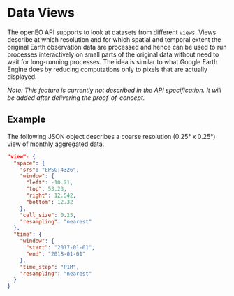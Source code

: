 # Data Views

The openEO API supports to look at datasets from different `views`. Views describe at which resolution and for which spatial and temporal extent the original Earth observation data are processed and hence can be used to run processes interactively on small parts of the original data without need to wait for long-running processes. The idea is similar to what Google Earth Engine does by reducing computations only to pixels that are actually displayed.

*Note: This feature is currently not described in the API specification. It will be added after delivering the proof-of-concept.*

## Example
The following JSON object describes a coarse resolution (0.25° x 0.25°) view of monthly aggregated data. 

```json
"view": {
  "space": {
    "srs": "EPSG:4326",
    "window": {
      "left": -10.21,
      "top": 53.23,
      "right": 12.542,
      "bottom": 12.32
    },
    "cell_size": 0.25,
    "resampling": "nearest"
  },
  "time": {
    "window": {
      "start": "2017-01-01",
      "end": "2018-01-01"
    },
    "time_step": "P1M",
    "resampling": "nearest"
  }
}
```
